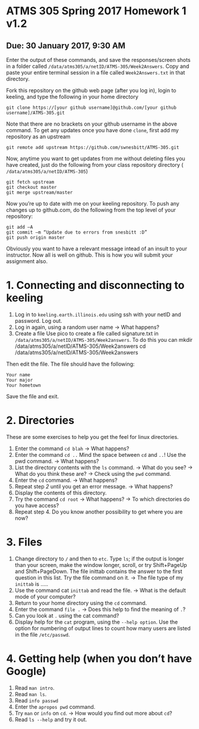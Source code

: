 # ATMS 305 Spring 2017 Homework 1  v1.2
## Due: 30 January 2017, 9:30 AM
Enter the output of these commands, and save the responses/screen shots in a folder called `/data/atms305/a/netID/ATMS-305/Week2Answers`.  Copy and paste your entire terminal session in a file called `Week2Answers.txt` in that directory.

Fork this repository on the github web page (after you log in), login to keeling, and type the following in your home directory

```
git clone https://[your github username]@github.com/[your github username]/ATMS-305.git
```

Note that there are no brackets on your github username in the above command.  To get any updates once you have done `clone`, first add my repository as an upstream
```
git remote add upstream https://github.com/swnesbitt/ATMS-305.git
```
Now, anytime you want to get updates from me without deleting files you have created, just do the following from your class repository directory ( `/data/atms305/a/netID/ATMS-305`)
```
git fetch upstream
git checkout master
git merge upstream/master
```
Now you’re up to date with me on your keeling repository.
To push any changes up to github.com, do the following from the top level of your repository:
```
git add –A
git commit –m “Update due to errors from snesbitt :D”
git push origin master
```
Obviously you want to have a relevant message intead of an insult to your instructor.  Now all is well on github.  This is how you will submit your assignment also.

# 1. Connecting and disconnecting to keeling
1.	Log in to `keeling.earth.illinois.edu` using ssh with your netID and password. Log out.
2.	Log in again, using a random user name
-> What happens?
2. Create a file
Use pico to create a file called signature.txt in `/data/atms305/a/netID/ATMS-305/Week2answers`.
To do this you can
mkdir /data/atms305/a/netID/ATMS-305/Week2answers
cd /data/atms305/a/netID/ATMS-305/Week2answers

Then edit the file.
The file should have the following:
```
Your name
Your major
Your hometown
```
Save the file and exit.
# 2. Directories
These are some exercises to help you get the feel for linux directories.
1.	Enter the command `cd blah`
-> What happens?
2.	Enter the command `cd ..`
Mind the space between `cd` and `..`! Use the pwd command.
-> What happens?
3.	List the directory contents with the `ls` command.
-> What do you see?
-> What do you think these are?
-> Check using the `pwd` command.
4.	Enter the `cd` command.
-> What happens?
5.	Repeat step *2* until you get an error message.
-> What happens?
6.	Display the contents of this directory.
7.	Try the command `cd root`
-> What happens?
-> To which directories do you have access?
8.	Repeat step 4.
Do you know another possibility to get where you are now?

# 3. Files
1.	Change directory to `/` and then to `etc`. Type `ls`; if the output is longer than your screen, make the window longer, scroll, or try Shift+PageUp and Shift+PageDown.
The file inittab contains the answer to the first question in this list. Try the file command on it.
-> The file type of my `inittab` is .....
1. Use the command cat `inittab` and read the file.
-> What is the default mode of your computer?
1.	Return to your home directory using the `cd` command.
1.	Enter the command `file .`
-> Does this help to find the meaning of `.`?
1.	Can you look at `.` using the cat command?
1.	Display help for the `cat` program, using the `--help option`. Use the option for numbering of output lines to count how many users are listed in the file `/etc/passwd`.

# 4. Getting help (when you don’t have Google)
1.	Read `man intro`.
1.	Read `man ls`.
1.	Read `info passwd`
1. Enter the `apropos pwd` command.
1.	Try `man` or `info` on `cd`.
-> How would you find out more about `cd`?
1.	Read `ls --help` and try it out.
